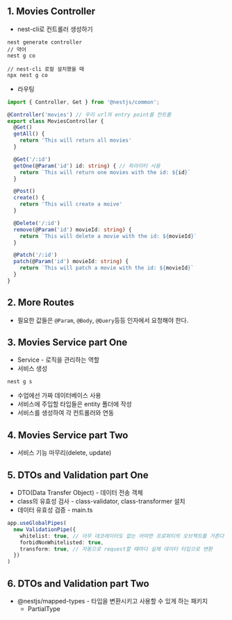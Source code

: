 ## 1. Movies Controller
* nest-cli로 컨트롤러 생성하기
```
nest generate controller
// 약어
nest g co

// nest-cli 로컬 설치했을 때
npx nest g co
```

* 라우팅
```ts
import { Controller, Get } from '@nestjs/common';

@Controller('movies') // 우리 url의 entry point를 컨트롤
export class MoviesController {
  @Get()
  getAll() {
    return 'This will return all movies'
  }

  @Get('/:id')
  getOne(@Param('id') id: string) { // 파라미터 사용
    return `This will return one movies with the id: ${id}`
  }

  @Post()
  create() {
    return 'This will create a moive'
  }

  @Delete('/:id')
  remove(@Param('id') movieId: string) {
    return `This will delete a movie with the id: ${movieId}`
  }

  @Patch('/:id')
  patch(@Param('id') movieId: string) {
    return `This will patch a movie with the id: ${movieId}` 
  }
}
```

## 2. More Routes
* 필요한 값들은 `@Param`, `@Body`, `@Query`등등 인자에서 요청해야 한다.

## 3. Movies Service part One
* Service - 로직을 관리하는 역할
* 서비스 생성
```
nest g s
```
* 수업에선 가짜 데이터베이스 사용
* 서비스에 주입할 타입들은 entity 폴더에 작성
* 서비스를 생성하여 각 컨트롤러와 연동

## 4. Movies Service part Two
* 서비스 기능 마무리(delete, update)

## 5. DTOs and Validation part One
* DTO(Data Transfer Object) - 데이터 전송 객체
* class의 유효성 검사 - class-validator, class-transformer 설치
* 데이터 유효성 검증 - main.ts
```ts
app.useGlobalPipes(
  new ValidationPipe({
    whitelist: true, // 아무 데코레이터도 없는 어떠한 프로퍼티의 오브젝트를 거른다
    forbidNonWhitelisted: true,
    transform: true, // 자동으로 request할 때마다 실제 데이터 타입으로 변환
  })
)
```

## 6. DTOs and Validation part Two
* @nestjs/mapped-types - 타입을 변환시키고 사용할 수 있게 하는 패키지
  * PartialType
